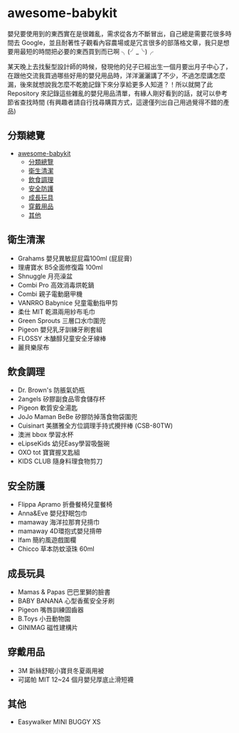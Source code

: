 # awesome-babykit
嬰兒要使用到的東西實在是很雜亂，需求從各方不斷冒出，自己總是需要花很多時間去 Google，並且耐著性子觀看內容農場或是冗言很多的部落格文章，我只是想要用最短的時間把必要的東西買到而已啊 ╮(╯_╰)╭

某天晚上去找髮型設計師的時候，發現他的兒子已經出生一個月要出月子中心了，在跟他交流我買過哪些好用的嬰兒用品時，洋洋灑灑講了不少，不過怎麼講怎麼漏，後來就想說我怎麼不乾脆記錄下來分享給更多人知道？！所以就開了此 Repository 來記錄這些雜亂的嬰兒用品清單，有緣人剛好看到的話，就可以參考節省查找時間 (有興趣者請自行找尋購買方式，這邊僅列出自己用過覺得不錯的產品)

## 分類總覽
- [awesome-babykit](#awesome-babykit)
  - [分類總覽](#分類總覽)
  - [衛生清潔](#衛生清潔)
  - [飲食調理](#飲食調理)
  - [安全防護](#安全防護)
  - [成長玩具](#成長玩具)
  - [穿戴用品](#穿戴用品)
  - [其他](#其他)

## 衛生清潔
* Grahams 嬰兒異敏屁屁霜100ml (屁屁膏)
* 理膚寶水 B5全面修復霜 100ml
* Shnuggle 月亮澡盆
* Combi Pro 高效消毒烘乾鍋
* Combi 親子電動磨甲機
* VANRRO Babynice 兒童電動指甲剪
* 柔仕 MIT 乾濕兩用紗布毛巾
* Green Sprouts 三層口水巾圍兜
* Pigeon 嬰兒乳牙訓練牙刷套組
* FLOSSY 木醣醇兒童安全牙線棒
* 麗貝樂尿布

## 飲食調理
* Dr. Brown's 防脹氣奶瓶
* 2angels 矽膠副食品零食儲存杯
* Pigeon 軟質安全湯匙
* JoJo Maman BeBe 矽膠防掉落食物袋圍兜
* Cuisinart 美膳雅全方位調理手持式攪拌棒 (CSB-80TW)
* 澳洲 bbox 學習水杯
* eLipseKids 幼兒Easy學習吸盤碗
* OXO tot 寶寶握叉匙組
* KIDS CLUB 隨身料理食物剪刀

## 安全防護
* Flippa Apramo 折疊餐椅兒童餐椅
* Anna&Eve 嬰兒舒眠包巾
* mamaway 海洋拉那育兒揹巾
* mamaway 4D環抱式嬰兒揹帶
* Ifam 簡約風遊戲圍欄
* Chicco 草本防蚊滾珠 60ml

## 成長玩具
* Mamas & Papas 巴巴里獅的臉書
* BABY BANANA 心型香蕉安全牙刷
* Pigeon 嘴唇訓練固齒器
* B.Toys 小丑動物園
* GINIMAG 磁性建構片

## 穿戴用品
* 3M 新絲舒眠小寶貝冬夏兩用被
* 可諾帕 MIT 12~24 個月嬰兒厚底止滑短襪

## 其他
* Easywalker MINI BUGGY XS